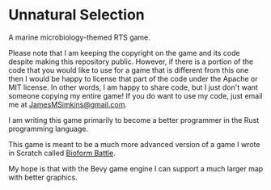 # Unnatural Selection
A marine microbiology-themed RTS game.

Please note that I am keeping the copyright on the game and its code despite making this repository public. 
However, if there is a portion of the code that you would like to use for a game that is different 
from this one then I would be happy to license that part of the code under the Apache or MIT license. 
In other words, I am happy to share code, but I just don't want someone copying my entire game! 
If you do want to use my code, just email me at JamesMSimkins@gmail.com. 

I am writing this game primarily to become a better programmer in the Rust programming language.

This game is meant to be a much more advanced version of a game I wrote in Scratch called [Bioform Battle](https://scratch.mit.edu/users/EntropyIncorporated/). 

My hope is that with the Bevy game engine I can support a much larger map with better graphics.
